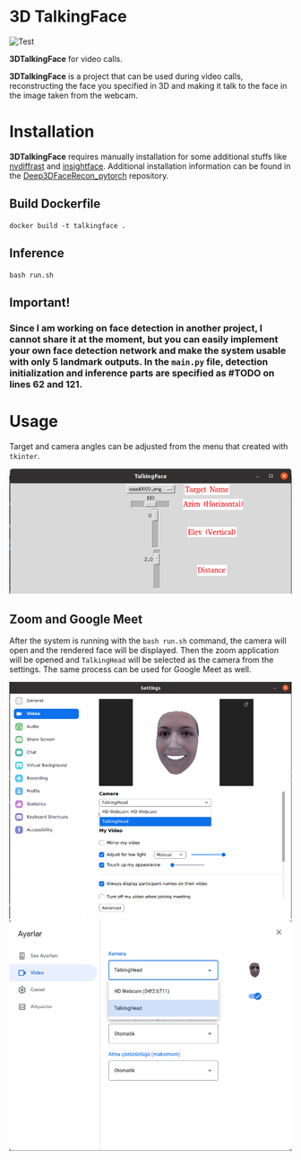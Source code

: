 # 3D TalkingFace

![Test](assets/vis.gif)


**3DTalkingFace** for video calls.

**3DTalkingFace** is a project that can be used during video calls, reconstructing the face you specified in 3D and making it talk to the face in the image taken from the webcam.

# Installation
**3DTalkingFace** requires manually installation for some additional stuffs like [nvdiffrast](https://nvlabs.github.io/nvdiffrast/) and [insightface](https://github.com/deepinsight/insightface). Additional installation information can be found in the [Deep3DFaceRecon_pytorch](https://github.com/sicxu/Deep3DFaceRecon_pytorch) repository.


## Build Dockerfile
```
docker build -t talkingface .
```

## Inference
```
bash run.sh
```

## Important!
### **Since I am working on face detection in another project, I cannot share it at the moment, but you can easily implement your own face detection network and make the system usable with only 5 landmark outputs. In the `main.py` file, detection initialization and inference parts are specified as #TODO on lines 62 and 121.**

# Usage
Target and camera angles can be adjusted from the menu that created with `tkinter`.

![Menu](assets/menu.png)

## Zoom and Google Meet
After the system is running with the `bash run.sh` command, the camera will open and the rendered face will be displayed. Then the zoom application will be opened and `TalkingHead` will be selected as the camera from the settings. The same process can be used for Google Meet as well.

![Zoom](assets/zoom.png)
![Meet](assets/meet.png)
